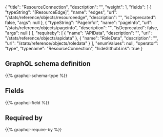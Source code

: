 {
  "title": "ResourceConnection",
  "description": "",
  "weight": 1,
  "fields": [
    {
      "typeString": "[ResourceEdge]",
      "name": "edges",
      "url": "/stats/reference/objects/resourceedge",
      "description": "",
      "isDeprecated": false,
      "args": null
    },
    {
      "typeString": "PageInfo!",
      "name": "pageInfo",
      "url": "/stats/reference/objects/pageinfo",
      "description": "",
      "isDeprecated": false,
      "args": null
    }
  ],
  "requireby": [
    {
      "name": "APIData",
      "description": "",
      "url": "/stats/reference/objects/apidata"
    },
    {
      "name": "RoleData",
      "description": "",
      "url": "/stats/reference/objects/roledata"
    }
  ],
  "enumValues": null,
  "operator": "type",
  "typename": "ResourceConnection",
  "hideGithubLink": true
}
## GraphQL schema definition

{{% graphql-schema-type %}}

## Fields

{{% graphql-field %}}

## Required by

{{% graphql-require-by %}}
